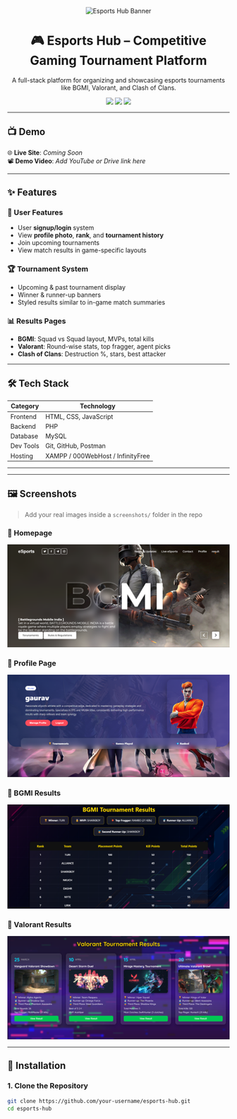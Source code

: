 ﻿<!-- Banner -->
<p align="center">
  <img src="https://your-image-link.com/banner.png" alt="Esports Hub Banner" width="700">
</p>

<h1 align="center">🎮 Esports Hub – Competitive Gaming Tournament Platform</h1>

<p align="center">
  A full-stack platform for organizing and showcasing esports tournaments like BGMI, Valorant, and Clash of Clans.
</p>

<p align="center">
  <a href="#"><img src="https://img.shields.io/badge/License-MIT-blue.svg"></a>
  <img src="https://img.shields.io/badge/Made%20with-PHP-informational">
  <img src="https://img.shields.io/badge/Status-Active-brightgreen">
</p>

---

## 📺 Demo

🌐 **Live Site**: _Coming Soon_  
📽️ **Demo Video**: _Add YouTube or Drive link here_

---

## ✨ Features

### 👤 User Features
- User **signup/login** system
- View **profile photo**, **rank**, and **tournament history**
- Join upcoming tournaments
- View match results in game-specific layouts

### 🏆 Tournament System
- Upcoming & past tournament display
- Winner & runner-up banners
- Styled results similar to in-game match summaries

### 📊 Results Pages
- **BGMI**: Squad vs Squad layout, MVPs, total kills
- **Valorant**: Round-wise stats, top fragger, agent picks
- **Clash of Clans**: Destruction %, stars, best attacker

---

## 🛠️ Tech Stack

| Category    | Technology        |
|-------------|-------------------|
| Frontend    | HTML, CSS, JavaScript |
| Backend     | PHP               |
| Database    | MySQL             |
| Dev Tools   | Git, GitHub, Postman |
| Hosting     | XAMPP / 000WebHost / InfinityFree |

---


---

## 🖼️ Screenshots

> Add your real images inside a `screenshots/` folder in the repo

### 🔹 Homepage
![Homepage](./screenshots/homepage.png)

### 🔹 Profile Page
![Profile](./screenshots/profile.png)

### 🔹 BGMI Results
![BGMI](./screenshots/bgmi_results.png)

### 🔹 Valorant Results
![Valorant](./screenshots/valorant_results.png)

---

## 🚀 Installation

### 1. Clone the Repository
```bash
git clone https://github.com/your-username/esports-hub.git
cd esports-hub
